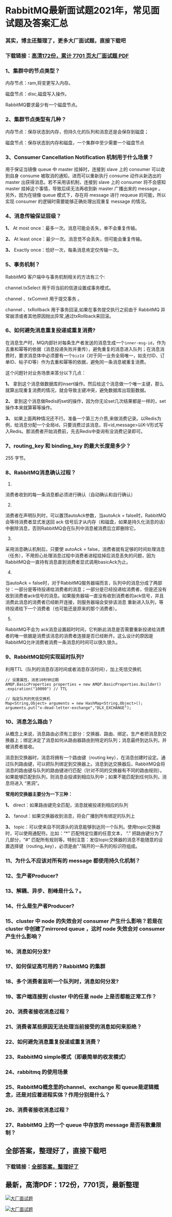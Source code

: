 # RabbitMQ最新面试题2021年，常见面试题及答案汇总

### 其实，博主还整理了，更多大厂面试题，直接下载吧

### 下载链接：[高清172份，累计 7701 页大厂面试题  PDF](https://github.com/souyunku/DevBooks/blob/master/docs/index.md)



### 1、集群中的节点类型？

内存节点：ram,将变更写入内存。

磁盘节点：disc,磁盘写入操作。

RabbitMQ要求最少有一个磁盘节点。


### 2、集群节点类型有几种？

内存节点：保存状态到内存，但持久化的队列和消息还是会保存到磁盘；

磁盘节点：保存状态到内存和磁盘，一个集群中至少需要一个磁盘节点


### 3、Consumer Cancellation Notification 机制用于什么场景？

用于保证当镜像 queue 中 master 挂掉时，连接到 slave 上的 consumer 可以收到自身 consume 被取消的通知，进而可以重新执行 consume 动作从新选出的 master 出获得消息。若不采用该机制，连接到 slave 上的 consumer 将不会感知 master 挂掉这个事情，导致后续无法再收到新 master 广播出来的 message 。另外，因为在镜像 queue 模式下，存在将 message 进行 requeue 的可能，所以实现 consumer 的逻辑时需要能够正确处理出现重复 message 的情况。


### 4、消息传输保证层级？

**1、** At most once：最多一次。消息可能会丢失，单不会重复传输。

**2、** At least once：最少一次。消息觉不会丢失，但可能会重复传输。

**3、** Exactly once：恰好一次，每条消息肯定仅传输一次。


### 5、事务机制？

RabbitMQ 客户端中与事务机制相关的方法有三个:

channel.txSelect 用于将当前的信道设置成事务模式。

channel 、txCommit 用于提交事务 。

channel 、txRollback 用于事务回滚,如果在事务提交执行之前由于 RabbitMQ 异常崩溃或者其他原因抛出异常,通过txRollback来回滚。


### 6、如何避免消息重复投递或重复消费?

在消息生产时，MQ内部针对每条生产者发送的消息生成一个`inner-msg-id`，作为去重和幂等的依据（消息投递失败并重传），避免重复的消息进入队列；在消息消费时，要求消息体中必须要有一个`bizId`（对于同一业务全局唯一，如支付ID、订单ID、帖子ID等）作为去重和幂等的依据，避免同一条消息被重复消费。

这个问题针对业务场景来答分以下几点：

**1、** 拿到这个消息做数据库的insert操作。然后给这个消息做一个唯一主键，那么就算出现重复消费的情况，就会导致主键冲突，避免数据库出现脏数据。

**2、** 拿到这个消息做Redis的set的操作，因为你无论set几次结果都是一样的，set操作本来就算幂等操作。

**3、** 如果上面两种情况还不行。准备一个第三方介质,来做消费记录。以Redis为例，给消息分配一个全局id，只要消费过该消息，将<id,message>以K-V形式写入Redis。那消费者开始消费前，先去Redis中查询有没消费记录即可。


### 7、routing_key 和 binding_key 的最大长度是多少？

255 字节。


### 8、RabbitMQ消息确认过程？

1.
消费者收到的每一条消息都必须进行确认（自动确认和自行确认）

2.
消费者在声明队列时，可以置顶autoAck参数，当autoAck = false时，RabbitMQ会等待消费者显式发送回 ack 信号后才从内存（和磁盘，如果是持久化消息的话）中删除消息，否则RabbitMQ会在队列中消息被消费后立即删除它。

3.
采用消息确认机制后，只要使 autoAck = false，消费者就有足够的时间处理消息（任务），不用担心处理消息过程中消费者进程挂掉后消息丢失的问题，因为RabbitMQ会一直持有消息直到消费者显式调用basicAck为止。

4.
当autoAck = false时，对于RabbitMQ服务器端而言，队列中的消息分成了两部分：一部分是等待投递给消费者的消息；一部分是已经投递给消费者，但是还没有收到消费者ack信号的消息。如果服务器端一直没有收到消费者的ack信号，并且消费此消息的消费者已经断开连接，则服务器端会安排该消息 重新进入队列，等待投递给下一个消费者（也可能还是原来的那个消费者）。

5.
RabbitMQ不会为 ack消息设置超时时间，它判断此消息是否需要重新投递给消费者的唯一依据是消费该消息的消费者连接是否已经断开。这么设计的原因是RabbitMQ允许消费者消费一条消息的时间可以很久很久。



### 9、RabbitMQ如何实现延时队列?

利用TTL（队列的消息存活时间或者消息存活时间），加上死信交换机

```
// 设置属性，消息10秒钟过期
AMQP.BasicProperties properties = new AMQP.BasicProperties.Builder()
.expiration("10000") // TTL

// 指定队列的死信交换机
Map<String,Object> arguments = new HashMap<String,Object>();
arguments.put("x-dead-letter-exchange","DLX_EXCHANGE");
```


### 10、消息怎么路由？

从概念上来说，消息路由必须有三部分：交换器、路由、绑定。生产者把消息到交换器上；绑定决定了消息如何从路由器路由到特定的队列；消息最终到达队列，并被消费者接收。

消息到交换器时，消息将拥有一个路由键（routing key），在消息创建时设定。通过队列路由键，可以把队列绑定到交换器上。消息到达交换器后，RabbitMQ会将消息的路由键与队列的路由键进行匹配（针对不同的交换器有不同的路由规则）。如果能够匹配到队列，则消息会投递到相应队列中；如果不能匹配到任何队列，消息将进入 “黑洞”。

**常用的交换器主要分为一下三种：**

**1、** direct：如果路由键完全匹配，消息就被投递到相应的队列

**2、** fanout：如果交换器收到消息，将会广播到所有绑定的队列上

**3、** topic：可以使来自不同源头的消息能够到达同一个队列。使用topic交换器时，可以使用通配符。比如：“*” 匹配特定位置的任意文本， “.” 把路由键分为了几部分，“#” 匹配所有规则等。特别注意：发往topic交换器的消息不能随意的设置选择键（routing_key），必须是由"."隔开的一系列的标识符组成。


### 11、为什么不应该对所有的 message 都使用持久化机制？
### 12、生产者Producer?
### 13、解耦、异步、削峰是什么？。
### 14、什么是生产者Producer?
### 15、cluster 中 node 的失效会对 consumer 产生什么影响？若是在 cluster 中创建了mirrored queue ，这时 node 失效会对 consumer 产生什么影响？
### 16、消息如何分发?
### 17、如何保证高可用的？RabbitMQ 的集群
### 18、多个消费者监听一个队列时，消息如何分发?
### 19、客户端连接到 cluster 中的任意 node 上是否都能正常工作？
### 20、消费者接收消息过程？
### 21、消费者某些原因无法处理当前接受的消息如何来拒绝？
### 22、如何避免消息重复投递或重复消费？
### 23、RabbitMQ simple模式（即最简单的收发模式）
### 24、rabbitmq 的使用场景
### 25、RabbitMQ概念里的channel、exchange 和 queue是逻辑概念，还是对应着进程实体？作用分别是什么？
### 26、消费者接收消息过程？
### 27、RabbitMQ 上的一个 queue 中存放的 message 是否有数量限制？




## 全部答案，整理好了，直接下载吧

### 下载链接：[全部答案，整理好了](https://www.souyunku.com/wp-content/uploads/weixin/githup-weixin-2.png)




## 最新，高清PDF：172份，7701页，最新整理

[![大厂面试题](https://www.souyunku.com/wp-content/uploads/weixin/mst.png "架构师专栏")](https://www.souyunku.com/wp-content/uploads/weixin/githup-weixin.png "架构师专栏")

[![大厂面试题](https://www.souyunku.com/wp-content/uploads/weixin/githup-weixin.png "架构师专栏")](https://www.souyunku.com/wp-content/uploads/weixin/githup-weixin.png "架构师专栏")
